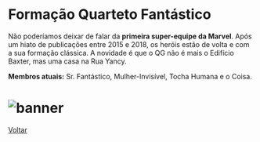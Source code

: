 # Formação Quarteto Fantástico

Não poderíamos deixar de falar da **primeira super-equipe da Marvel**. Após um hiato de publicações entre 2015 e 2018, os heróis estão de volta e com a sua formação clássica. A novidade é que o QG não é mais o Edifício Baxter, mas uma casa na Rua Yancy.

**Membros atuais:** Sr. Fantástico, Mulher-Invisível, Tocha Humana e o Coisa.

# ![banner](https://eb6f93.a2cdn1.secureserver.net/wp-content/uploads/2019/06/todas-equipes-marvel-8.jpg)

[Voltar](README.md)
